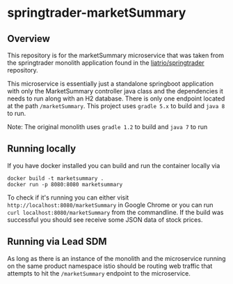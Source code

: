 # springtrader-marketSummary

## Overview

This repository is for the marketSummary microservice that was taken from the 
springtrader monolith application found in the [liatrio/springtrader](https://github.com/liatrio/springtrader)
repository. 

This microservice is essentially just a standalone springboot application with only
the MarketSummary controller java class and the dependencies it needs to run along with 
an H2 database. There is only one endpoint located at the path `/marketSummary`. This project
uses `gradle 5.x` to build and `java 8` to run.

Note: The original monolith uses `gradle 1.2` to build and `java 7` to run

## Running locally

If you have docker installed you can build and run the container locally via
```
docker build -t marketsummary .
docker run -p 8080:8080 marketsummary
```
To check if it's running you can either visit `http://localhost:8080/marketSummary` in Google Chrome
or you can run `curl localhost:8080/marketSummary` from the commandline. If the build was 
successful you should see receive some JSON data of stock prices.

## Running via Lead SDM

As long as there is an instance of the monolith and the microservice running on the same product namespace 
istio should be routing web traffic that attempts to hit the `/marketSummary` endpoint to the microservice.
